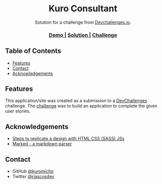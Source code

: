 <h1 align="center">Kuro Consultant</h1>

<div align="center">
   Solution for a challenge from  <a href="http://devchallenges.io" target="_blank">Devchallenges.io</a>.
</div>

<div align="center">
  <h3>
    <a href="https://kurointeriorc.netlify.app/">
      Demo
    </a>
    <span> | </span>
    <a href="https://devchallenges.io/solutions/0rPGJy523cs1MDzc67x2">
      Solution
    </a>
    <span> | </span>
    <a href="https://devchallenges.io/challenges/Jymh2b2FyebRTUljkNcb">
      Challenge
    </a>
  </h3>
</div>

## Table of Contents

- [Features](#features)
- [Contact](#contact)
- [Acknowledgements](#acknowledgements)

## Features

This application/site was created as a submission to a [DevChallenges](https://devchallenges.io/challenges) challenge. The [challenge](https://devchallenges.io/challenges/hhmesazsqgKXrTkYkt0U) was to build an application to complete the given user stories.

## Acknowledgements

- [Steps to replicate a design with HTML CSS (SASS) JSs](https://devchallenges-blogs.web.app/how-to-replicate-design/)
- [Marked - a markdown parser](https://github.com/chjj/marked)

## Contact

- GitHub [@kuromicho](https://github.com/kuromicho)
- Twitter [@riascosdev](https://twitter.com/riascosdev)
